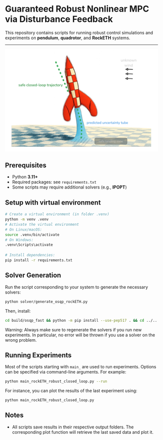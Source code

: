 # Guaranteed Robust Nonlinear MPC via Disturbance Feedback

This repository contains scripts for running robust control simulations and experiments on **pendulum**, **quadrotor**, and **RockETH** systems.  

---

![Robust MPC Diagram](tintin_dark.png)


## Prerequisites
- Python **3.11+**
- Required packages: see `requirements.txt`
- Some scripts may require additional solvers (e.g., **IPOPT**)


## Setup with virtual environment
```bash
# Create a virtual environment (in folder .venv)
python -m venv .venv
# Activate the virtual environment
# On Linux/macOS:
source .venv/bin/activate
# On Windows:
.venv\Scripts\activate

# Install dependencies:
pip install -r requirements.txt
```

## Solver Generation
Run the script corresponding to your system to generate the necessary solvers:
```bash
python solver/generate_osqp_rockETH.py
```
Then, install:
```bash
cd build/osqp_fast && python -m pip install --use-pep517 . && cd ../..
```

Warning:
Always make sure to regenerate the solvers if you run new experiments. In particular, no error will be thrown if you use a solver on the wrong problem.


## Running Experiments
Most of the scripts starting with `main_` are used to run experiments. Options can be specified via command-line arguments. For example:
```bash
python main_rockETH_robust_closed_loop.py --run
```

For instance, you can plot the results of the last experiment using:
```bash
python main_rockETH_robust_closed_loop.py
```

## Notes
- All scripts save results in their respective output folders. The corresponding plot function will retrieve the last saved data and plot it.





